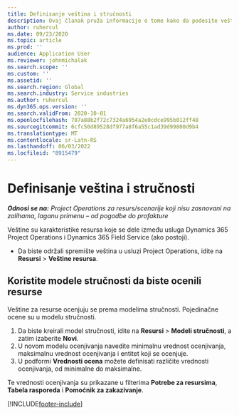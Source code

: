```yaml
---
title: Definisanje veština i stručnosti
description: Ovaj članak pruža informacije o tome kako da podesite veštine i modele stručnosti za ocenu resursa.
author: ruhercul
ms.date: 09/23/2020
ms.topic: article
ms.prod: ''
audience: Application User
ms.reviewer: johnmichalak
ms.search.scope: ''
ms.custom: ''
ms.assetid: ''
ms.search.region: Global
ms.search.industry: Service industries
ms.author: ruhercul
ms.dyn365.ops.version: ''
ms.search.validFrom: 2020-10-01
ms.openlocfilehash: 707a88b2f72c7324a6954a2e0cdce995b012ff48
ms.sourcegitcommit: 6cfc50d89528df977a8f6a55c1ad39d99800d9b4
ms.translationtype: MT
ms.contentlocale: sr-Latn-RS
ms.lasthandoff: 06/03/2022
ms.locfileid: "8915479"
---
```

# <a name="define-skills-and-proficiencies"></a>Definisanje veština i stručnosti

_**Odnosi se na:** Project Operations za resurs/scenarije koji nisu zasnovani na zalihama, laganu primenu – od pogodbe do profakture_

Veštine su karakteristike resursa koje se dele između usluga Dynamics 365 Project Operations i Dynamics 365 Field Service (ako postoji). 

- Da biste održali spremište veština u usluzi Project Operations, idite na **Resursi** \> **Veštine resursa**. 

## <a name="use-proficiency-models-to-rate-resources"></a>Koristite modele stručnosti da biste ocenili resurse

Veštine za resurse ocenjuju se prema modelima stručnosti. Pojedinačne ocene su u modelu stručnosti. 

1. Da biste kreirali model stručnosti, idite na **Resursi** \> **Modeli stručnosti**, a zatim izaberite **Novi**.
2. U novom modelu ocenjivanja navedite minimalnu vrednost ocenjivanja, maksimalnu vrednost ocenjivanja i entitet koji se ocenjuje.
3. U podformi **Vrednosti ocena** možete definisati različite vrednosti ocenjivanja, od minimalne do maksimalne.


Te vrednosti ocenjivanja su prikazane u filterima **Potrebe za resursima**, **Tabela rasporeda** i **Pomoćnik za zakazivanje**.


[!INCLUDE[footer-include](../includes/footer-banner.md)]